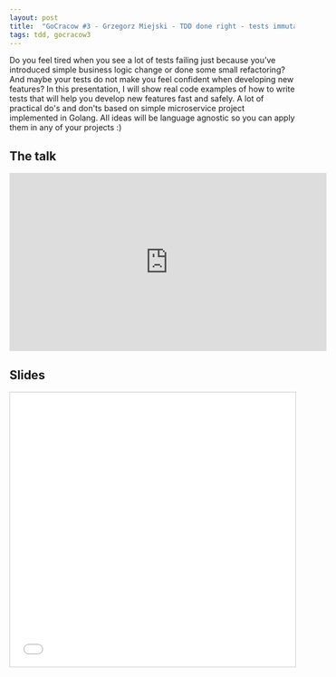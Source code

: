 ```yaml
---
layout: post
title:  "GoCracow #3 - Grzegorz Miejski - TDD done right - tests immutable to refactor"
tags: tdd, gocracow3
---
```


Do you feel tired when you see a lot of tests failing just because you’ve introduced simple business logic change or done some small refactoring? And maybe your tests do not make you feel confident when developing new features? In this presentation, I will show real code examples of how to write tests that will help you develop new features fast and safely. A lot of practical do's and don'ts based on simple microservice project implemented in Golang. All ideas will be language agnostic so you can apply them in any of your projects :)

## The talk

<iframe width="560" height="315" src="https://www.youtube.com/embed/KU03Rbw1JkY" frameborder="0" allow="accelerometer; autoplay; encrypted-media; gyroscope; picture-in-picture" allowfullscreen></iframe>

## Slides

<iframe src="//www.slideshare.net/slideshow/embed_code/key/L9AYtRw1EzJEI" width="595" height="485" frameborder="0" marginwidth="0" marginheight="0" scrolling="no" style="border:1px solid #CCC; border-width:1px; margin-bottom:5px; max-width: 100%;" allowfullscreen> </iframe> <div style="margin-bottom:5px"> <strong> <a href="//www.slideshare.net/GrzegorzMiejski/tdd-done-right-tests-immutable-to-refactor-128144681" title="TDD done right - tests immutable to refactor" target="_blank">
